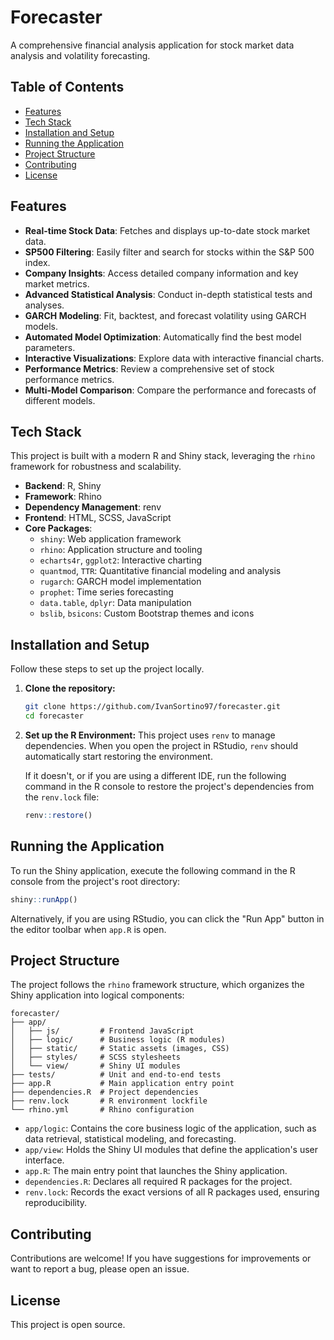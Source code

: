 # Forecaster

A comprehensive financial analysis application for stock market data analysis and volatility forecasting.

## Table of Contents

- [Features](#features)
- [Tech Stack](#tech-stack)
- [Installation and Setup](#installation-and-setup)
- [Running the Application](#running-the-application)
- [Project Structure](#project-structure)
- [Contributing](#contributing)
- [License](#license)

## Features

-   **Real-time Stock Data**: Fetches and displays up-to-date stock market data.
-   **SP500 Filtering**: Easily filter and search for stocks within the S&P 500 index.
-   **Company Insights**: Access detailed company information and key market metrics.
-   **Advanced Statistical Analysis**: Conduct in-depth statistical tests and analyses.
-   **GARCH Modeling**: Fit, backtest, and forecast volatility using GARCH models.
-   **Automated Model Optimization**: Automatically find the best model parameters.
-   **Interactive Visualizations**: Explore data with interactive financial charts.
-   **Performance Metrics**: Review a comprehensive set of stock performance metrics.
-   **Multi-Model Comparison**: Compare the performance and forecasts of different models.

## Tech Stack

This project is built with a modern R and Shiny stack, leveraging the `rhino` framework for robustness and scalability.

-   **Backend**: R, Shiny
-   **Framework**: Rhino
-   **Dependency Management**: renv
-   **Frontend**: HTML, SCSS, JavaScript
-   **Core Packages**:
    -   `shiny`: Web application framework
    -   `rhino`: Application structure and tooling
    -   `echarts4r`, `ggplot2`: Interactive charting
    -   `quantmod`, `TTR`: Quantitative financial modeling and analysis
    -   `rugarch`: GARCH model implementation
    -   `prophet`: Time series forecasting
    -   `data.table`, `dplyr`: Data manipulation
    -   `bslib`, `bsicons`: Custom Bootstrap themes and icons

## Installation and Setup

Follow these steps to set up the project locally.

1.  **Clone the repository:**
    ```bash
    git clone https://github.com/IvanSortino97/forecaster.git
    cd forecaster
    ```

2.  **Set up the R Environment:**
    This project uses `renv` to manage dependencies. When you open the project in RStudio, `renv` should automatically start restoring the environment.

    If it doesn't, or if you are using a different IDE, run the following command in the R console to restore the project's dependencies from the `renv.lock` file:
    ```r
    renv::restore()
    ```

## Running the Application

To run the Shiny application, execute the following command in the R console from the project's root directory:

```r
shiny::runApp()
```

Alternatively, if you are using RStudio, you can click the "Run App" button in the editor toolbar when `app.R` is open.

## Project Structure

The project follows the `rhino` framework structure, which organizes the Shiny application into logical components:

```
forecaster/
├── app/
│   ├── js/         # Frontend JavaScript
│   ├── logic/      # Business logic (R modules)
│   ├── static/     # Static assets (images, CSS)
│   ├── styles/     # SCSS stylesheets
│   └── view/       # Shiny UI modules
├── tests/          # Unit and end-to-end tests
├── app.R           # Main application entry point
├── dependencies.R  # Project dependencies
├── renv.lock       # R environment lockfile
└── rhino.yml       # Rhino configuration
```

-   `app/logic`: Contains the core business logic of the application, such as data retrieval, statistical modeling, and forecasting.
-   `app/view`: Holds the Shiny UI modules that define the application's user interface.
-   `app.R`: The main entry point that launches the Shiny application.
-   `dependencies.R`: Declares all required R packages for the project.
-   `renv.lock`: Records the exact versions of all R packages used, ensuring reproducibility.

## Contributing

Contributions are welcome! If you have suggestions for improvements or want to report a bug, please open an issue.

## License

This project is open source.
